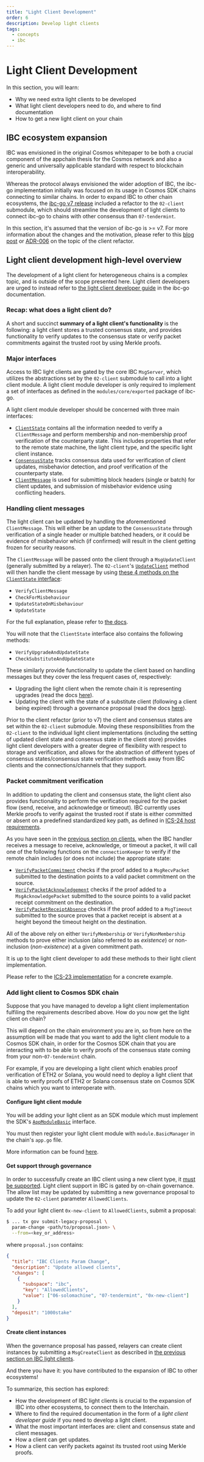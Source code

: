 ```yaml
---
title: "Light Client Development"
order: 6
description: Develop light clients
tags:
  - concepts
  - ibc
---
```


# Light Client Development

<!--
A short intro to the topic of light client development, further info will be found in ibc-go docs.
Pre-requisites are the IBC intro + Clients section before
 -->

<HighlightBox type="learning">

In this section, you will learn:

* Why we need extra light clients to be developed
* What light client developers need to do, and where to find documentation
* How to get a new light client on your chain

</HighlightBox>

## IBC ecosystem expansion

IBC was envisioned in the original Cosmos whitepaper to be both a crucial component of the appchain thesis for the Cosmos network and also a generic and universally applicable standard with respect to blockchain interoperability.

Whereas the protocol always envisioned the wider adoption of IBC, the ibc-go implementation initially was focused on its usage in Cosmos SDK chains connecting to similar chains. In order to expand IBC to other chain ecosystems, the [ibc-go v7 release](https://github.com/cosmos/ibc-go/releases/tag/v7.0.0) included a refactor to the `02-client` submodule, which should streamline the development of light clients to connect ibc-go to chains with other consensus than `07-tendermint`.

<HighlightBox type="docs">

In this section, it's assumed that the version of ibc-go is >= v7. For more information about the changes and the motivation, please refer to this [blog post](https://medium.com/the-interchain-foundation/client-refactor-laying-the-groundwork-for-ibc-to-expand-across-ecosystems-61ec5a1b63bc) or [ADR-006](https://github.com/cosmos/ibc-go/blob/main/docs/architecture/adr-006-02-client-refactor.md) on the topic of the client refactor.

</HighlightBox>

## Light client development high-level overview

<HighlightBox type="reading">

The development of a light client for heterogeneous chains is a complex topic, and is outside of the scope presented here. Light client developers are urged to instead refer to [the light client developer guide](https://ibc.cosmos.network/main/ibc/light-clients/overview.html) in the ibc-go documentation.

</HighlightBox>

### Recap: what does a light client do?

A short and succinct **summary of a light client's functionality** is the following: a light client stores a trusted consensus state, and provides functionality to verify updates to the consensus state or verify packet commitments against the trusted root by using Merkle proofs.

### Major interfaces

Access to IBC light clients are gated by the core IBC `MsgServer`, which utilizes the abstractions set by the `02-client` submodule to call into a light client module. A light client module developer is only required to implement a set of interfaces as defined in the `modules/core/exported` package of ibc-go.

A light client module developer should be concerned with three main interfaces:

* [`ClientState`](https://github.com/cosmos/ibc-go/blob/v7.0.0/modules/core/exported/client.go#L36) contains all the information needed to verify a `ClientMessage` and perform membership and non-membership proof verification of the counterparty state. This includes properties that refer to the remote state machine, the light client type, and the specific light client instance.
* [`ConsensusState`](https://github.com/cosmos/ibc-go/blob/v7.0.0/modules/core/exported/client.go#L133) tracks consensus data used for verification of client updates, misbehavior detection, and proof verification of the counterparty state.
* [`ClientMessage`](https://github.com/cosmos/ibc-go/blob/v7.0.0/modules/core/exported/client.go#L147) is used for submitting block headers (single or batch) for client updates, and submission of misbehavior evidence using conflicting headers.

### Handling client messages

The light client can be updated by handling the aforementioned `ClientMessage`. This will either be an update to the `ConsensusState` through verification of a single header or multiple batched headers, or it could be evidence of misbehavior which (if confirmed) will result in the client getting frozen for security reasons.

The `ClientMessage` will be passed onto the client through a `MsgUpdateClient` (generally submitted by a relayer). The `02-client`'s [`UpdateClient`](https://github.com/cosmos/ibc-go/blob/v7.0.0/modules/core/02-client/keeper/client.go#L48) method will then handle the client message by using [these 4 methods on the `ClientState` interface](https://github.com/cosmos/ibc-go/blob/v7.0.0/modules/core/exported/client.go#L98-L109):

* `VerifyClientMessage`
* `CheckForMisbehaviour`
* `UpdateStateOnMisbehaviour`
* `UpdateState`

For the full explanation, please refer to [the docs](https://ibc.cosmos.network/main/ibc/light-clients/updates-and-misbehaviour.html).

<HighlightBox type="note">

You will note that the `ClientState` interface also contains the following methods:

* `VerifyUpgradeAndUpdateState`
* `CheckSubstituteAndUpdateState`

These similarly provide functionality to update the client based on handling messages but they cover the less frequent cases of, respectively:

* Upgrading the light client when the remote chain it is representing upgrades (read the docs [here](https://ibc.cosmos.network/main/ibc/light-clients/upgrades.html)).
* Updating the client with the state of a substitute client (following a client being expired) through a governance proposal (read the docs [here](https://ibc.cosmos.network/main/ibc/light-clients/proposals.html)).

</HighlightBox>

<HighlightBox type="info">

Prior to the client refactor (prior to v7) the client and consensus states are set within the `02-client` submodule. Moving these responsibilities from the `02-client` to the individual light client implementations (including the setting of updated client state and consensus state in the client store) provides light client developers with a greater degree of flexibility with respect to storage and verification, and allows for the abstraction of different types of consensus states/consensus state verification methods away from IBC clients and the connections/channels that they support.

</HighlightBox>

### Packet commitment verification

In addition to updating the client and consensus state, the light client also provides functionality to perform the verification required for the packet flow (send, receive, and acknowledge or timeout). IBC currently uses Merkle proofs to verify against the trusted root if state is either committed or absent on a predefined standardized key path, as defined in [ICS-24 host requirements](https://github.com/cosmos/ibc/tree/main/spec/core/ics-024-host-requirements).

As you have seen in the [previous section on clients](./4-clients.md), when the IBC handler receives a message to receive, acknowledge, or timeout a packet, it will call one of the following functions on the `connectionKeeper` to verify if the remote chain includes (or does not include) the appropriate state:

* [`VerifyPacketCommitment`](https://github.com/cosmos/ibc-go/blob/v7.0.0/modules/core/03-connection/keeper/verify.go#L205) checks if the proof added to a `MsgRecvPacket` submitted to the destination points to a valid packet commitment on the source.
* [`VerifyPacketAcknowledgement`](https://github.com/cosmos/ibc-go/blob/v7.0.0/modules/core/03-connection/keeper/verify.go#L250) checks if the proof added to a `MsgAcknowledgePacket` submitted to the source points to a valid packet receipt commitment on the destination.
* [`VerifyPacketReceiptAbsence`](https://github.com/cosmos/ibc-go/blob/v7.0.0/modules/core/03-connection/keeper/verify.go#L296) checks if the proof added to a `MsgTimeout` submitted to the source proves that a packet receipt is absent at a height beyond the timeout height on the destination.

All of the above rely on either `VerifyMembership` or `VerifyNonMembership` methods to prove either inclusion (also referred to as _existence_) or non-inclusion (_non-existence_) at a given commitment path.

It is up to the light client developer to add these methods to their light client implementation.

<HighlightBox type="reading">

Please refer to the [ICS-23 implementation](https://github.com/cosmos/ibc-go/blob/v7.0.0/modules/core/23-commitment/types/merkle.go#L131-L205) for a concrete example.

</HighlightBox>

### Add light client to Cosmos SDK chain

Suppose that you have managed to develop a light client implementation fulfiling the requirements described above. How do you now get the light client on chain?

This will depend on the chain environment you are in, so from here on the assumption will be made that you want to add the light client module to a Cosmos SDK chain, in order for the Cosmos SDK chain that you are interacting with to be able to verify proofs of the consensus state coming from your non-`07-tendermint` chain.

For example, if you are developing a light client which enables proof verification of ETH2 or Solana, you would need to deploy a light client that is able to verify proofs of ETH2 or Solana consensus state on Cosmos SDK chains which you want to interoperate with.

#### Configure light client module

You will be adding your light client as an SDK module which must implement the SDK's [`AppModuleBasic`](https://github.com/cosmos/cosmos-sdk/blob/main/types/module/module.go#L50) interface.

You must then register your light client module with `module.BasicManager` in the chain's `app.go` file.

More information can be found [here](https://ibc.cosmos.network/main/ibc/light-clients/setup.html#configuring-a-light-client-module).

#### Get support through governance

In order to successfully create an IBC client using a new client type, it [must be supported](https://github.com/cosmos/ibc-go/blob/v7.0.0/modules/core/02-client/keeper/client.go#L19-L25). Light client support in IBC is gated by on-chain governance. The allow list may be updated by submitting a new governance proposal to update the `02-client` parameter `AllowedClients`.

<HighlightBox type="info">

To add your light client `0x-new-client` to `AllowedClients`, submit a proposal:

```sh
$ ... tx gov submit-legacy-proposal \
  param-change <path/to/proposal.json> \
  --from=<key_or_address>
```

where `proposal.json` contains:

```json
{
  "title": "IBC Clients Param Change",
  "description": "Update allowed clients",
  "changes": [
    {
      "subspace": "ibc",
      "key": "AllowedClients",
      "value": ["06-solomachine", "07-tendermint", "0x-new-client"]
    }
  ],
  "deposit": "1000stake"
}
```

</HighlightBox>

#### Create client instances

When the governance proposal has passed, relayers can create client instances by submitting a `MsgCreateClient` as described in [the previous section on IBC light clients](./4-clients.md#creating-a-client).

And there you have it: you have contributed to the expansion of IBC to other ecosystems!

<HighlightBox type="synopsis">

To summarize, this section has explored:

* How the development of IBC light clients is crucial to the expansion of IBC into other ecosystems, to connect them to the Interchain.
* Where to find the required documentation in the form of a _light client developer guide_ if you need to develop a light client.
* What the most important interfaces are: client and consensus state and client messages.
* How a client can get updates.
* How a client can verify packets against its trusted root using Merkle proofs.

</HighlightBox>
